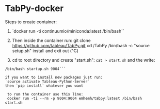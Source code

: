 # TabPy-docker

Steps to create container:

1. `docker run -ti continuumio/miniconda:latest /bin/bash`` 

2. Then inside the container run: 
    git clone https://github.com/tableau/TabPy.git
    cd /TabPy
    /bin/bash -c "source setup.sh"
install and exit out (^C)

3. cd to root directory and create "start.sh":
`cat > start.sh` and the write:
```cd /opt/conda/envs/Tableau-Python-Server/lib/python2.7/site-packages/tabpy_server
/bin/bash startup.sh 9004```

if you want to install new packages just run:
`source activate Tableau-Python-Server`
then `pip install` whatever you want

 to run the container use this line:
 docker run -ti --rm -p 9004:9004 emhemh/tabpy:latest /bin/bash start.sh
